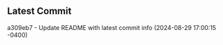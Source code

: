 
## Latest Commit
a309eb7 - Update README with latest commit info (2024-08-29 17:00:15 -0400) <Yunxi-Zhou>
